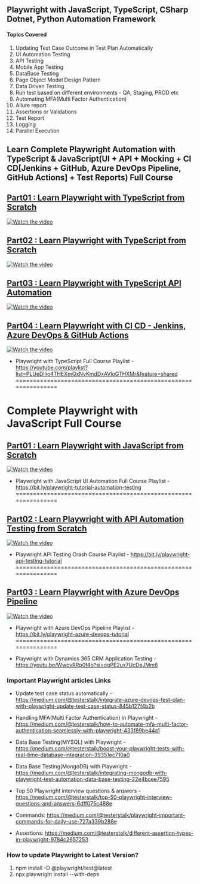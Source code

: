 ## Playwright with JavaScript, TypeScript, CSharp Dotnet, Python Automation Framework
#### Topics Covered
1. Updating Test Case Outcome in Test Plan Automatically
2. UI Automation Testing
3. API Testing
4. Mobile App Testing
5. DataBase Testing
6. Page Object Model Design Pattern
7. Data Driven Testing
8. Run test based on different environments - QA, Staging, PROD etc
9. Automating MFA(Multi Factor Authentication)
10. Allure report
11. Assertions or Validations
12. Test Report
13. Logging
14. Parallel Execution
    
## Learn Complete Playwright Automation with TypeScript & JavaScript(UI + API + Mocking + CI CD[Jenkins + GitHub, Azure DevOps Pipeline, GitHub Actions] + Test Reports) Full Course
## [Part01 : Learn Playwright with TypeScript from Scratch](https://www.youtube.com/watch?v=788GvvcfwTY)
  [![Watch the video](https://img.youtube.com/vi/788GvvcfwTY/hqdefault.jpg)](https://www.youtube.com/watch?v=788GvvcfwTY)
## [Part02 : Learn Playwright with TypeScript from Scratch](https://www.youtube.com/watch?v=YfRazDhi9Fw)
  [![Watch the video](https://img.youtube.com/vi/YfRazDhi9Fw/hqdefault.jpg)](https://www.youtube.com/watch?v=YfRazDhi9Fw)
## [Part03 : Learn Playwright with TypeScript API Automation](https://www.youtube.com/watch?v=iGQ-qTLEPLw)
  [![Watch the video](https://img.youtube.com/vi/iGQ-qTLEPLw/hqdefault.jpg)](https://www.youtube.com/watch?v=iGQ-qTLEPLw)
## [Part04 : Learn Playwright with CI CD - Jenkins, Azure DevOps & GitHub Actions](https://www.youtube.com/watch?v=D44k45N6S58)
  [![Watch the video](https://img.youtube.com/vi/D44k45N6S58/hqdefault.jpg)](https://www.youtube.com/watch?v=D44k45N6S58)
  
- Playwright with TypeScript Full Course Playlist - https://youtube.com/playlist?list=PLUeDIlio4THEXmQxNvKmdDxAVloGTHXMr&feature=shared
===============================================================
# Complete Playwright with JavaScript Full Course
## [Part01 : Learn Playwright with JavaScript from Scratch](https://www.youtube.com/watch?v=2poXBtifpzA)
[![Watch the video](https://img.youtube.com/vi/2poXBtifpzA/hqdefault.jpg)](https://www.youtube.com/watch?v=2poXBtifpzA)

- Playwright with JavaScript UI Automation Full Course Playlist - https://bit.ly/playwright-tutorial-automation-testing
===============================================================

## [Part02 : Learn Playwright with API Automation Testing from Scratch](https://youtu.be/lM-lqPun9P8?feature=shared)
[![Watch the video](https://img.youtube.com/vi/lM-lqPun9P8/hqdefault.jpg)](https://www.youtube.com/watch?v=lM-lqPun9P8)

- Playwright API Testing Crash Course Playlist - https://bit.ly/playwright-api-testing-tutorial
===============================================================

## [Part03 : Learn Playwright with Azure DevOps Pipeline](https://www.youtube.com/watch?v=Exx2M5Pz06g)
[![Watch the video](https://img.youtube.com/vi/Exx2M5Pz06g/hqdefault.jpg)](https://www.youtube.com/watch?v=Exx2M5Pz06g)

- Playwright with Azure DevOps Pipeline Playlist - https://bit.ly/playwright-azure-devops-tutorial
===============================================================

- Playwright with Dynamics 365 CRM Application Testing - https://youtu.be/WwovRRp0f4o?si=oqPE2ux7UcDeJMm6


### Important Playwright articles Links
* Update test case status automatically - https://medium.com/@testerstalk/integrate-azure-devops-test-plan-with-playwright-update-test-case-status-845b127f4b2b
  
* Handling MFA(Multi Factor Authentication) in Playwright - https://medium.com/@testerstalk/how-to-automate-mfa-multi-factor-authentication-seamlessly-with-playwright-433f89be44a1
  
* Data Base Testing(MYSQL) with Playwright - https://medium.com/@testerstalk/boost-your-playwright-tests-with-real-time-database-integration-39351ec710a0
  
* Data Base Testing(MongoDB) with Playwright - https://medium.com/@testerstalk/integrating-mongodb-with-playwright-test-automation-data-base-testing-22e4bcee7595
  
* Top 50 Playwright interview questions & answers - https://medium.com/@testerstalk/top-50-playwright-interview-questions-and-answers-6dff075c488e
* Commands: https://medium.com/@testerstalk/playwright-important-commands-for-daily-use-727a339b288e
* Assertions: https://medium.com/@testerstalk/different-assertion-types-in-playwright-9784c2657253

  
### How to update Playwright to Latest Version?
1. npm install -D @playwright/test@latest
2. npx playwright install --with-deps


